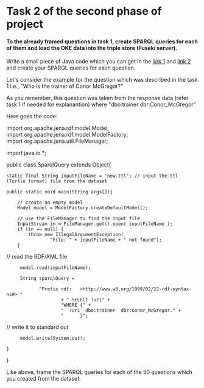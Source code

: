 # Task 2 of the second phase of project

#### To the already framed questions in task 1, create SPARQL queries for each of them and load the OKE data into the triple store (Fuseki server).

Write a small piece of Java code which you can get in the [link 1](https://jena.apache.org/tutorials/rdf_api.html#ch-Reading%20RDF) and [link 2](https://jena.apache.org/documentation/query/app_api.html) and create your SPARQL queries for each question.

Let's consider the example for the question which was described in the task 1 i.e., "Who is the trainer of Conor McGregor?"

As you remember, this question was taken from the response data (refer task 1 if needed for explanantion) where "dbo:trainer dbr:Conor_McGregor"

Here goes the code:

import org.apache.jena.rdf.model.Model;\
import org.apache.jena.rdf.model.ModelFactory;\
import org.apache.jena.util.FileManager;

import java.io.*;


public class SparqlQuery extends Object{

    static final String inputFileName = "new.ttl"; // input the ttl (Turtle format) file from the dataset 

    public static void main(String args[]){

        // create an empty model
        Model model = ModelFactory.createDefaultModel();

        // use the FileManager to find the input file
        InputStream in = FileManager.get().open( inputFileName );
        if (in == null) {
            throw new IllegalArgumentException(
                    "File: " + inputFileName + " not found");
        }

// read the RDF/XML file 

         model.read(inputFileName);

         String sparqlQuery =

                "Prefix rdf:   <http://www.w3.org/1999/02/22-rdf-syntax-ns#> "
                        + " SELECT ?uri" +
                        "WHERE {" +
                        "  ?uri  dbo:trainer  dbr:Conor_McGregor." +
                        "      }";

// write it to standard out 

         model.write(System.out);

    }
}

Like above, frame the SPARQL queries for each of the 50 questions which you created from the dataset.
